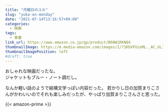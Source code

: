 ```yaml
---
title: "月曜日のユカ"
slug: "yuka-on-monday"
date: "2021-07-14T13:16:57+09:00"
categories:
  - 映画
tags:
  - 青春
link_url: https://www.amazon.co.jp/gp/product/B08W1RKNQ4
thumbnailImage: https://m.media-amazon.com/images/I/71KbVFUioML._AC_UL320_.jpg
thumbnailImagePosition: left
#draft: true
---
```

おしゃれな映画だったな。  
ジャケットもブルー・ノート調だし。
<!--more-->
なんか軽い話のようで結構文学っぽい内容だった。
若かりし日の加賀まりこさんがかわいいのでそれも楽しみだったが、やっぱり加賀まりこさんさと思った。

{{< amazon-prime >}}
